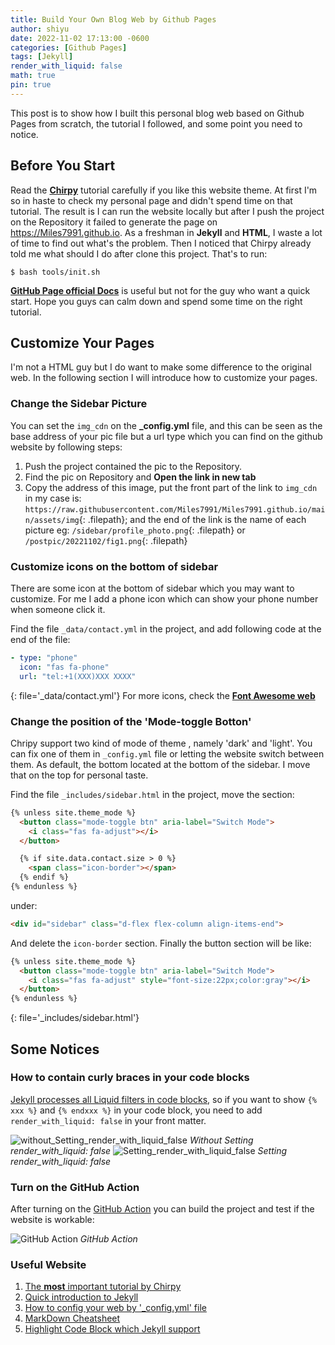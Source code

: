 ```yaml
---
title: Build Your Own Blog Web by Github Pages
author: shiyu
date: 2022-11-02 17:13:00 -0600 
categories: [Github Pages]
tags: [Jekyll]
render_with_liquid: false
math: true
pin: true
---
```


This post is to show how I built this personal blog web based on Github Pages from scratch, the tutorial I followed, and some point you need to notice.

## Before You Start 

Read the [**Chirpy**](https://chirpy.cotes.page/posts/getting-started/) tutorial carefully if you like this website theme. At first I'm so in haste to check my personal page and didn't spend time on that tutorial. The result is I can run the website locally but after I push the project on the Repository it failed to generate the page on <https://Miles7991.github.io>. As a freshman in **Jekyll** and **HTML**, I waste a lot of time to find out what's the problem. Then I noticed that Chirpy already told me what should I do after clone this project. That's to run: 
```console
$ bash tools/init.sh
```
[**GitHub Page official Docs**](https://docs.github.com/en/pages/quickstart) is useful but not for the guy who want a quick start. Hope you guys can calm down and spend some time on the right tutorial. 


## Customize Your Pages
I'm not a HTML guy but I do want to make some difference to the original web. In the following section I will introduce how to customize your pages.
### Change the Sidebar Picture
You can set the `img_cdn` on the **_config.yml** file, and this can be seen as the base address of your pic file but a url type which you can find on the github website by following steps:
1. Push the project contained the pic to the Repository.
2. Find the pic on Repository and  **Open the link in new tab** 
3. Copy the address of this image, put the front part of the link to `img_cdn` in my case is: `https://raw.githubusercontent.com/Miles7991/Miles7991.github.io/main/assets/img`{: .filepath}; and the end of the link is the name of each picture eg: `/sidebar/profile_photo.png`{: .filepath} or `/postpic/20221102/fig1.png`{: .filepath}

### Customize icons on the bottom of sidebar
There are some icon at the bottom of sidebar which you may want to customize. For me I add a phone icon which can show your phone number when someone click it. 

Find the file `_data/contact.yml` in the project, and add following code at the end of the file: 
```yml
- type: "phone"
  icon: "fas fa-phone"
  url: "tel:+1(XXX)XXX XXXX"
```
{: file='_data/contact.yml'}
For more icons, check the [**Font Awesome web**](https://fontawesome.com/)

### Change the position of the 'Mode-toggle Botton'
Chripy support two kind of mode of theme , namely 'dark' and 'light'. You can fix one of them in `_config.yml` file or letting the website switch between them. As default, the bottom located at the bottom of the sidebar. I move that on the top for personal taste.

Find the file `_includes/sidebar.html` in the project, move the section: 

```html
{% unless site.theme_mode %}
  <button class="mode-toggle btn" aria-label="Switch Mode">
    <i class="fas fa-adjust"></i>
  </button>

  {% if site.data.contact.size > 0 %}
    <span class="icon-border"></span>
  {% endif %}
{% endunless %}
```
under:
```html
<div id="sidebar" class="d-flex flex-column align-items-end">
```
And delete the `icon-border` section. Finally the button section will be like:
```html
{% unless site.theme_mode %}
  <button class="mode-toggle btn" aria-label="Switch Mode">
    <i class="fas fa-adjust" style="font-size:22px;color:gray"></i>
  </button>
{% endunless %}
```
{: file='_includes/sidebar.html'}

## Some Notices 

### How to contain curly braces in your code blocks 
[Jekyll processes all Liquid filters in code blocks](https://jekyllrb.com/docs/liquid/tags/), so if you want to show `{% xxx %}` and `{% endxxx %}` in your code block, you need to add `render_with_liquid: false` in your front matter. 

![without_Setting_render_with_liquid_false](/postpic/20221102/without.png)
_Without Setting render_with_liquid: false_
![Setting_render_with_liquid_false](/postpic/20221102/with.png)
_Setting render_with_liquid: false_


### Turn on the GitHub Action
After turning on the [GitHub Action](https://chirpy.cotes.page/posts/getting-started/#deploy-by-using-github-actions) you can build the project and test if the website is workable:

![GitHub Action](/postpic/20221102/githubaction.png)
_GitHub Action_  

### Useful Website

1. [The **most** important tutorial by Chirpy](https://chirpy.cotes.page/posts/getting-started/)
2. [Quick introduction to Jekyll](https://stnava.github.io/lessons/2011/12/29/jekyll-introduction/)
3. [How to config your web by '_config.yml' file](https://jekyllrb.com/docs/configuration/)
4. [MarkDown Cheatsheet](https://aksakalli.github.io/jekyll-doc-theme/docs/cheatsheet/)
5. [Highlight Code Block which Jekyll support](https://rdmd.readme.io/docs/code-blocks)